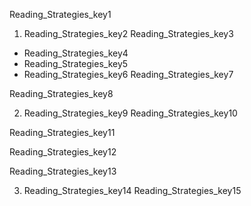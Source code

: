 Reading_Strategies_key1
1. Reading_Strategies_key2
Reading_Strategies_key3


* Reading_Strategies_key4
* Reading_Strategies_key5
* Reading_Strategies_key6
Reading_Strategies_key7


Reading_Strategies_key8


2. Reading_Strategies_key9
Reading_Strategies_key10


Reading_Strategies_key11


Reading_Strategies_key12


Reading_Strategies_key13


3. Reading_Strategies_key14
Reading_Strategies_key15


